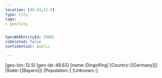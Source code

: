 ```yaml
---
location: [48.63,12.5]
type: City
tags:
- geo/City


SpocWebEntityId: 29801
isDeleted: false
confidential: public

---
```

[geo-lon::12.5]
[geo-lat::48.63]
[name::Dingolfing]
[Country::[[Germany]]]
[State::[[Bayern]]]
[Population::]
[Unknown::]

